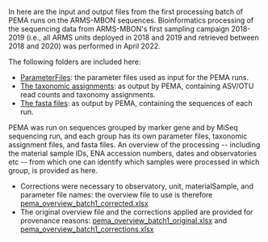 In here are the input and output files from the first processing batch of PEMA runs on the ARMS-MBON sequences. Bioinformatics processing of the sequencing data from ARMS-MBON's first sampling campaign 2018-2019 (i.e., all ARMS units deployed in 2018 and 2019 and retrieved between 2018 and 2020) was performed in April 2022. 

The following folders are included here:
* [ParameterFiles](https://github.com/arms-mbon/data_workspace/tree/main/analysis_data/from_pema/processing_batch1/parameter_files): the parameter files used as input for the PEMA runs. 
* [The taxonomic assignments](https://github.com/arms-mbon/data_workspace/tree/main/analysis_data/from_pema/processing_batch1/taxonomic_assignments): as output by PEMA, containing ASV/OTU read counts and taxonomy assignments.
* [The fasta files](https://github.com/arms-mbon/data_workspace/tree/main/analysis_data/from_pema/processing_batch1/fasta): as output by PEMA, containing the sequences of each run.

PEMA was run on sequences grouped by marker gene and by MiSeq sequencing run, and each group has its own parameter files, taxonomic assignment files, and fasta files. An overview of the processing -- including the material sample IDs, ENA accession numbers, dates and observatories etc -- from which one can identify which samples were processed in which group, is provided as here. 
* Corrections were necessary to observatory, unit, materialSample, and parameter file names: the overview file to use is therefore [pema_overview_batch1_corrected.xlsx](https://github.com/arms-mbon/data_workspace/blob/main/analysis_data/from_pema/processing_batch1/pema_overview_batch1_corrected.xlsx)
* The original overview file and the corrections applied are provided for provenance reasons: [pema_overview_batch1_original.xlsx](https://github.com/arms-mbon/data_workspace/blob/main/analysis_data/from_pema/processing_batch1/pema_overview_batch1_original.xlsx) and [pema_overview_batch1_corrections.xlsx](https://github.com/arms-mbon/data_workspace/blob/main/analysis_data/from_pema/processing_batch1/pema_overview_batch1_corrections.xlsx)
